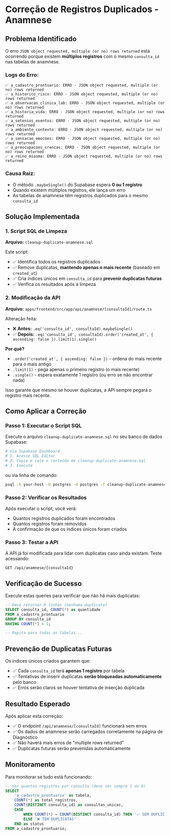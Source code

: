 # Correção de Registros Duplicados - Anamnese

## Problema Identificado

O erro `JSON object requested, multiple (or no) rows returned` está ocorrendo porque existem **múltiplos registros** com o mesmo `consulta_id` nas tabelas de anamnese.

### Logs do Erro:
```
✅ a_cadastro_prontuario: ERRO - JSON object requested, multiple (or no) rows returned
✅ a_historico_risco: ERRO - JSON object requested, multiple (or no) rows returned
✅ a_observacao_clinica_lab: ERRO - JSON object requested, multiple (or no) rows returned
✅ a_historia_vida: ERRO - JSON object requested, multiple (or no) rows returned
✅ a_setenios_eventos: ERRO - JSON object requested, multiple (or no) rows returned
✅ a_ambiente_contexto: ERRO - JSON object requested, multiple (or no) rows returned
✅ a_sensacao_emocoes: ERRO - JSON object requested, multiple (or no) rows returned
✅ a_preocupacoes_crencas: ERRO - JSON object requested, multiple (or no) rows returned
✅ a_reino_miasma: ERRO - JSON object requested, multiple (or no) rows returned
```

### Causa Raiz:
- O método `.maybeSingle()` do Supabase espera **0 ou 1 registro**
- Quando existem múltiplos registros, ele lança um erro
- As tabelas de anamnese têm registros duplicados para o mesmo `consulta_id`

## Solução Implementada

### 1. Script SQL de Limpeza
**Arquivo:** `cleanup-duplicate-anamnese.sql`

Este script:
- ✅ Identifica todos os registros duplicados
- ✅ Remove duplicatas, **mantendo apenas o mais recente** (baseado em `created_at`)
- ✅ Cria índices únicos em `consulta_id` para **prevenir duplicatas futuras**
- ✅ Verifica os resultados após a limpeza

### 2. Modificação da API
**Arquivo:** `apps/frontend/src/app/api/anamnese/[consultaId]/route.ts`

Alteração feita:
- ❌ **Antes:** `.eq('consulta_id', consultaId).maybeSingle()`
- ✅ **Depois:** `.eq('consulta_id', consultaId).order('created_at', { ascending: false }).limit(1).single()`

**Por quê?**
- `.order('created_at', { ascending: false })` - ordena do mais recente para o mais antigo
- `.limit(1)` - pega apenas o primeiro registro (o mais recente)
- `.single()` - espera exatamente 1 registro (ou erro se não encontrar nada)

Isso garante que mesmo se houver duplicatas, a API sempre pegará o registro mais recente.

## Como Aplicar a Correção

### Passo 1: Executar o Script SQL
Execute o arquivo `cleanup-duplicate-anamnese.sql` no seu banco de dados Supabase:

```bash
# Via Supabase Dashboard
# 1. Acesse SQL Editor
# 2. Copie e cole o conteúdo de cleanup-duplicate-anamnese.sql
# 3. Execute
```

ou via linha de comando:
```bash
psql -h your-host -U postgres -d postgres -f cleanup-duplicate-anamnese.sql
```

### Passo 2: Verificar os Resultados
Após executar o script, você verá:
- Quantos registros duplicados foram encontrados
- Quantos registros foram removidos
- A confirmação de que os índices únicos foram criados

### Passo 3: Testar a API
A API já foi modificada para lidar com duplicatas caso ainda existam. Teste acessando:
```
GET /api/anamnese/{consultaId}
```

## Verificação de Sucesso

Execute estas queries para verificar que não há mais duplicatas:

```sql
-- Deve retornar 0 linhas (nenhuma duplicata)
SELECT consulta_id, COUNT(*) as quantidade
FROM a_cadastro_prontuario
GROUP BY consulta_id
HAVING COUNT(*) > 1;

-- Repita para todas as tabelas...
```

## Prevenção de Duplicatas Futuras

Os índices únicos criados garantem que:
- ✅ Cada `consulta_id` terá **apenas 1 registro** por tabela
- ✅ Tentativas de inserir duplicatas **serão bloqueadas automaticamente** pelo banco
- ✅ Erros serão claros se houver tentativa de inserção duplicada

## Resultado Esperado

Após aplicar esta correção:
- ✅ O endpoint `/api/anamnese/[consultaId]` funcionará sem erros
- ✅ Os dados de anamnese serão carregados corretamente na página de Diagnóstico
- ✅ Não haverá mais erros de "multiple rows returned"
- ✅ Duplicatas futuras serão prevenidas automaticamente

## Monitoramento

Para monitorar se tudo está funcionando:

```sql
-- Ver quantos registros por consulta (deve ser sempre 1 ou 0)
SELECT 
    'a_cadastro_prontuario' as tabela,
    COUNT(*) as total_registros,
    COUNT(DISTINCT consulta_id) as consultas_unicas,
    CASE 
        WHEN COUNT(*) = COUNT(DISTINCT consulta_id) THEN '✅ SEM DUPLICATAS'
        ELSE '❌ TEM DUPLICATAS'
    END as status
FROM a_cadastro_prontuario;
```


